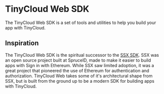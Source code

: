 # TinyCloud Web SDK

The TinyCloud Web SDK is a set of tools and utilities to help you build your app with TinyCloud.

## Inspiration

The TinyCloud Web SDK is the spiritual successor to the [SSX SDK](https://github.com/spruceid/ssx). SSX was an open source project built at SpruceID, made to make it easier to build apps with Sign in with Ethereum. While SSX saw limited adoption, it was a great project that pioneered the use of Ethereum for authentication and authorization. TinyCloud Web takes some of it's architectural shape from SSX, but is built from the ground up to be a modern SDK for building apps with TinyCloud.
